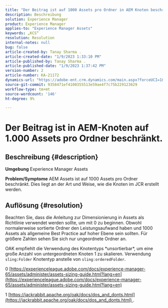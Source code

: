 ```yaml
---
title: "Der Beitrag ist auf 1000 Assets pro Ordner in AEM Knoten beschränkt."
description: Beschreibung
solution: Experience Manager
product: Experience Manager
applies-to: "Experience Manager Assets"
keywords: „KCS“
resolution: Resolution
internal-notes: null
bug: false
article-created-by: Tanay Sharma .
article-created-date: "1/9/2023 1:33:10 PM"
article-published-by: Tanay Sharma .
article-published-date: "1/9/2023 1:37:42 PM"
version-number: 2
article-number: KA-21172
dynamics-url: "https://adobe-ent.crm.dynamics.com/main.aspx?forceUCI=1&pagetype=entityrecord&etn=knowledgearticle&id=7f168827-2290-ed11-aad1-6045bd006793"
source-git-commit: 9358471ef4100355513e59ae4f7c75b229123629
workflow-type: tm+mt
source-wordcount: '146'
ht-degree: 9%

---
```


# Der Beitrag ist in AEM-Knoten auf 1.000 Assets pro Ordner beschränkt.

## Beschreibung {#description}

<b>Umgebung</b>
Experience Manager Assets


<b>Problem/Symptome</b>
AEM Assets ist auf 1000 Assets pro Ordner beschränkt. Dies liegt an der Art und Weise, wie die Knoten im JCR erstellt werden.


## Auflösung {#resolution}


Beachten Sie, dass die Anleitung zur Dimensionierung in Assets als Richtlinie verwendet werden sollte, um mit 0 zu beginnen. Obwohl normalerweise sortierte Ordner den Leistungsaufwand haben und 1000 Assets als allgemeine Best Practice auf hoher Ebene sein sollten. Für größere Zahlen sehen Sie sich nur ungeordnete Ordner an.

OAK empfiehlt die Verwendung des Knotentyps \*unsortierbar\*, um eine große Anzahl von untergeordneten Knoten 1 zu skalieren. Verwendung `sling:Folder` Knotentyp anstelle von `sling:orderedFolder`.

0 [https://experienceleague.adobe.com/docs/experience-manager-65/assets/administer/assets-sizing-guide.html?lang=en](https://experienceleague.adobe.com/docs/experience-manager-65/assets/administer/assets-sizing-guide.html?lang=en)

1 [https://jackrabbit.apache.org/oak/docs/dos_and_donts.html](https://jackrabbit.apache.org/oak/docs/dos_and_donts.html) .
